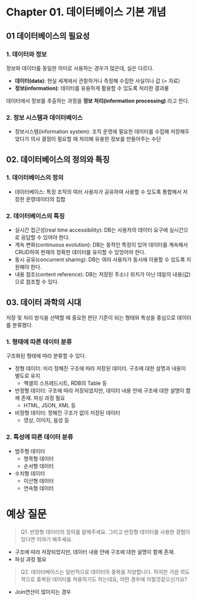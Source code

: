 # Chapter 01. 데이터베이스 기본 개념
## 01 데이터베이스의 필요성
### 1. 데이터와 정보
정보와 데이터를 동일한 의미로 사용하는 경우가 많은데, 실은 다르다.
- **데이터(data)**: 현실 세계에서 관찰하거나 측정해 수집한 사실이나 값 (= 자료)
- **정보(information)**: 데이터를 유용하게 활용할 수 있도록 처리한 결과물

데이터에서 정보를 추출하는 과정을 **정보 처리(information processing)** 라고 한다.

### 2. 정보 시스템과 데이터베이스
- 정보시스템(information system): 조직 운영에 필요한 데이터를 수집해 저장해두었다가 의사 결정이 필요할 때 처리해 유용한 정보를 만들어주는 수단

## 02. 데이터베이스의 정의와 특징
### 1. 데이터베이스의 정의
- 데이터베이스: 특정 조직의 여러 사용자가 공유하여 사용할 수 있도록 통합해서 저장한 운영데이터의 집합

### 2. 데이터베이스의 특징
- 실시간 접근성(real time accessibility): DB는 사용자의 데이터 요구에 실시간으로 응답할 수 있어야 한다.
- 계속 변화(continuous evolution): DB는 동적인 특징이 있어 데이터를 계속해서 CRUD하여 현재의 정확한 데이터를 유지할 수 있엉어야 한다.
- 동시 공유(concurrent sharing): DB는 여러 사용자가 동시에 이용할 수 있도록 지원해야 한다.
- 내용 참조(content reference): DB는 저장된 주소나 위치가 아닌 데잍의 내용(값)으로 참조할 수 있다.

## 03. 데이터 과학의 시대
저장 및 처리 방식을 선택할 때 중요한 판단 기준이 되는 형태와 특성을 중심으로 데이터를 분류했다.
### 1. 형태에 따른 데이터 분류
구조화된 형태에 따라 분류할 수 있다.
- 정형 데이터: 미리 정해진 구조에 따라 저장된 데이터. 구조에 대한 설명과 내용이 별도로 유지
  - 엑셀의 스프레드시트, RDB의 Table 등
- 반정형 데이터: 구조에 따라 저장되었지만, 데이터 내용 안에 구조에 대한 설명이 함께 존재. 파싱 과정 필요
  - HTML, JSON, XML 등
- 비정형 데이터: 정해진 구조가 없이 저장된 데이터
  - 영상, 이미지, 음성 등

### 2. 특성에 따른 데이터 분류
- 범주형 데이터 
  - 명목형 데이터
  - 순서형 데이터
- 수치형 데이터
  - 이산형 데이터
  - 연속형 데이터

# 예상 질문
> Q1. 반정형 데이터의 정의를 말해주세요. 그리고 반정형 데이터를 사용한 경험이 있다면 이야기 해주세요.
- 구조에 따라 저장되었지만, 데이터 내용 안에 구조에 대한 설명이 함께 존재. 
- 파싱 과정 필요

> Q2. 데이터베이스는 일반적으로 데이터의 중복을 지양합니다. 하지만 가끔 의도적으로 중복된 데이터를 허용하기도 하는데요, 어떤 경우에 이럴것같으신가요?
- Join연산이 많아지는 경우